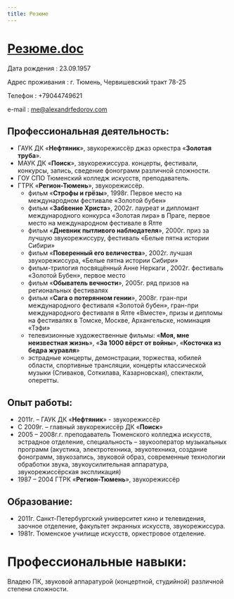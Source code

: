 ```yaml
---
title: Резюме
---
```


# [Резюме.doc](.)

Дата рождения
: 23.09.1957 

Адрес проживания
: г. Тюмень, Червишевский тракт 78-25

Телефон
: +79044749621

e-mail
: [me@alexandrfedorov.com](mailto:me@alexandrfedorov.com)


## Профессиональная деятельность:
* ГАУК ДК «**Нефтяник**», звукорежиссёр джаз оркестра «**Золотая труба**».
* МАУК ДК «**Поиск**», звукорежиссура.
  концерты, фестивали, конкурсы, запись, сведение фонограмм различной сложности.
* ГОУ СПО Тюменский колледж искусств, преподаватель.
* ГТРК «**Регион-Тюмень**», звукорежиссёр.
  * фильм «**Строфы и грёзы**», 1998г. Первое место на международном фестивале «Золотой бубен»
  * фильм «**Забвение Христа**», 2002г. лауреат и дипломант международного конкурса «Золотая лира» в Праге, первое место на международном фестивале в Ялте
  * фильм «**Дневник пытливого наблюдателя**», 2000г. приз за лучшую звукорежиссуру, фестиваль «Белые пятна истории Сибири»
  * фильм «**Поверенный его величества**», 2002г. лучшая звукорежиссура, «Белые пятна истории Сибири»
  * фильм-трилогия посвящённый Анне Неркаги , 2002г. фестиваль «Золотой Бубен», первое место
  * фильм «**Обыватель вечности**», 2005г. ряд призов на региональных фестивалях
  * фильм «**Сага о потерянном гении**», 2008г. гран-при международного фестиваля «Золотой бубен», гран-при международного фестиваля в Ялте «Вместе», призы и дипломы на фестивалях в Томске, Москве, Архангельске, номинация «Тэфи»
  * телевизионные художественные фильмы: «**Моя, мне неизвестная жизнь**», «**За 1000 вёрст от войны**», «**Косточка из бедра журавля**»
  * эстрадные концерты, демонстрации, торжества, юбилей области, спортивные трансляции, концерты классической музыки (Спиваков, Соткилава, Казарновская), спектакли, оперетты.

## Опыт работы:
* 2011г. – ГАУК ДК «**Нефтяник**» - звукорежиссёр
* С 2009г. –  главный звукорежиссёр ДК «**Поиск**»
* 2005 – 2008г.г. преподаватель Тюменского колледжа искусств, эстрадное отделение, специальность – звукооператор музыкальных программ (акустика, электротехника, эвукотехника, создание фонограмм, звукозапись, звуковой образ, современные технологии обработки звука, звукоусилительная аппаратура, звукорежиссёрская экспликация)
* 1987 – 2004 ГТРК «**Регион-Тюмень**», звукорежиссёр

## Образование:
* 2011г. Санкт-Петербургский университет кино и телевидения, заочное отделение, факультет экранных искусств, звукорежиссура.
* 1981г. Тюменское училище искусств, оркестровое отделение.

# Профессиональные навыки:
Владею ПК, звуковой аппаратурой (концертной, студийной)  различной степени сложности.